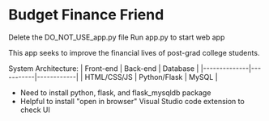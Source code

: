 # Budget Finance Friend

Delete the DO_NOT_USE_app.py file
Run app.py to start web app


This app seeks to improve the financial lives of post-grad college students.

System Architecture:
| Front-end        | Back-end    | Database |
|--------------|-----------|------------|
| HTML/CSS/JS | Python/Flask      | MySQL        |

* Need to install python, flask, and flask_mysqldb package
* Helpful to install "open in browser" Visual Studio code extension to check UI
